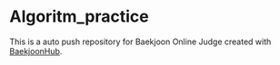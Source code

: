 # Algoritm_practice
This is a auto push repository for Baekjoon Online Judge created with [BaekjoonHub](https://github.com/BaekjoonHub/BaekjoonHub).
